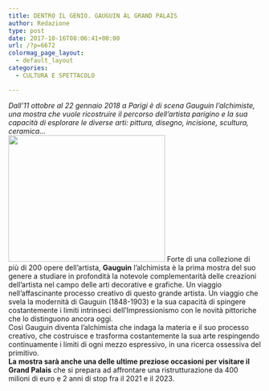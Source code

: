 ```yaml
---
title: DENTRO IL GENIO. GAUGUIN AL GRAND PALAIS
author: Redazione
type: post
date: 2017-10-16T08:06:41+00:00
url: /?p=6672
colormag_page_layout:
  - default_layout
categories:
  - CULTURA E SPETTACOLO

---
```

_Dall’11 ottobre al 22 gennaio 2018 a Parigi è di scena Gauguin l&#8217;alchimiste, una mostra che vuole ricostruire il percorso dell’artista parigino e la sua capacità di esplorare le diverse arti: pittura, disegno, incisione, scultura, ceramica…_  
<img decoding="async" loading="lazy" class=" wp-image-6673 alignleft" src="https://progressonline.it/wp-content/uploads/2017/10/paul-gauguin-laveuses-a-arles-300x242.jpg" alt="" width="312" height="252" /> Forte di una collezione di più di 200 opere dell&#8217;artista, **Gauguin** l&#8217;alchimista è la prima mostra del suo genere a studiare in profondità la notevole complementarità delle creazioni dell&#8217;artista nel campo delle arti decorative e grafiche. Un viaggio nell&#8217;affascinante processo creativo di questo grande artista. Un viaggio che svela la modernità di Gauguin (1848-1903) e la sua capacità di spingere costantemente i limiti intrinseci dell&#8217;Impressionismo con le novità pittoriche che lo distinguono ancora oggi.  
Così Gauguin diventa l&#8217;alchimista che indaga la materia e il suo processo creativo, che costruisce e trasforma costantemente la sua arte respingendo continuamente i limiti di ogni mezzo espressivo, in una ricerca ossessiva del primitivo.  
**La** **mostra sarà anche una delle ultime preziose occasioni per visitare il Grand Palais** che si prepara ad affrontare una ristrutturazione da 400 milioni di euro e 2 anni di stop fra il 2021 e il 2023.